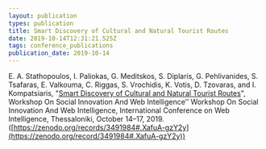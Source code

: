 ```yaml
---
layout: publication
types: publication
title: Smart Discovery of Cultural and Natural Tourist Routes
date: 2019-10-14T12:31:21.525Z
tags: conference_publications
publication_date: 2019-10-14
---
```

E. A. Stathopoulos, I. Paliokas, G. Meditskos, S.  Diplaris, G. Pehlivanides, S. Tsafaras, E. Valkouma, C. Riggas, S. Vrochidis, K. Votis, D. Tzovaras,  and I. Kompatsiaris, "[Smart Discovery of Cultural and Natural Tourist Routes](https://dl.acm.org/doi/10.1145/3358695.3361105)", Workshop On Social Innovation And Web Intelligence’’ Workshop On Social Innovation And Web Intelligence, International Conference on Web Intelligence, Thessaloniki, October 14–17, 2019. ([https://zenodo.org/records/3491984#.XafuA-gzY2y](https://zenodo.org/record/3491984#.XafuA-gzY2y))